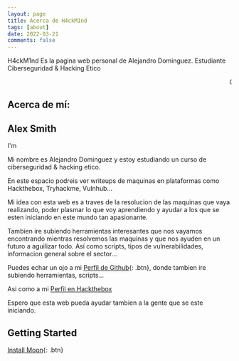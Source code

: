 ```yaml
---
layout: page
title: Acerca de H4ckM1nd
tags: [about]
date: 2022-03-21
comments: false
---
```

    
H4ckM1nd Es la pagina web personal de Alejandro Dominguez. Estudiante Ciberseguridad & Hacking Etico

<MARQUEE> Ciberseguridad & Hacking Ético </MARQUEE>

## Acerca de mí:

<section id="hero" class="d-flex flex-column justify-content-center align-items-center">
    <div class="hero-container" data-aos="fade-in">
      <h1>Alex Smith</h1>
      <p>I'm <span class="typed" data-typed-items="Designer, Developer, Freelancer, Photographer"></span></p>
    </div>
  </section><!-- End Hero -->

  <main id="main">

Mi nombre es Alejandro Dominguez y estoy estudiando un curso de ciberseguridad & hacking etico.

En este espacio podreis ver writeups de maquinas en plataformas como Hackthebox, Tryhackme, Vulnhub...

Mi idea con esta web es a traves de la resolucion de las maquinas que vaya realizando, poder plasmar lo que voy aprendiendo y ayudar a los que se esten iniciando en este mundo tan apasionante.

Tambien ire subiendo herramientas interesantes que nos vayamos encontrando mientras resolvemos las maquinas y que nos ayuden en un futuro a aguilizar todo. Así como scripts, tipos de vulnerabilidades, informacion general sobre el sector... 

Puedes echar un ojo a mi [Perfil de Github](https://github.com/H4ckM1nd){: .btn}, donde tambien ire subiendo herramientas, scripts...

Asi como a mi [Perfil en Hackthebox](https://www.hackthebox.com/)

Espero que esta web pueda ayudar tambien a la gente que se este iniciando.



## Getting Started

      
[Install Moon](https://github.com/TaylanTatli/Moon){: .btn}
